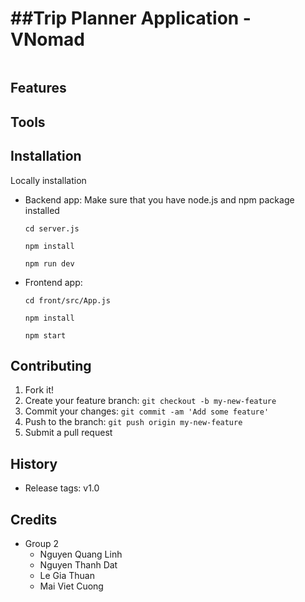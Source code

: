 

##Trip Planner Application - VNomad 
================

<Project Short Description>
<img src=> <Preview Image>
  
## Features 


## Tools 

  
## Installation

Locally installation

 - Backend app: 
   Make sure that you have node.js and npm package installed
   ```
   cd server.js
   ```
   ```
   npm install 
   ```
   ```
   npm run dev
   ```
- Frontend app: 
  ```
  cd front/src/App.js
  ```
  
  ```
  npm install
  ```
  
  ```
  npm start
  ```
  
## Contributing

1. Fork it!
2. Create your feature branch: `git checkout -b my-new-feature`
3. Commit your changes: `git commit -am 'Add some feature'`
4. Push to the branch: `git push origin my-new-feature`
5. Submit a pull request 

## History

- Release tags: v1.0 

## Credits

- Group 2 
  - Nguyen Quang Linh 
  - Nguyen Thanh Dat
  - Le Gia Thuan
  - Mai Viet Cuong



